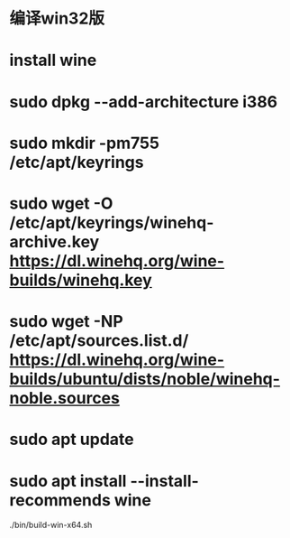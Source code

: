 # 编译win32版

# install wine
# sudo dpkg --add-architecture i386
# sudo mkdir -pm755 /etc/apt/keyrings
# sudo wget -O /etc/apt/keyrings/winehq-archive.key https://dl.winehq.org/wine-builds/winehq.key
# sudo wget -NP /etc/apt/sources.list.d/ https://dl.winehq.org/wine-builds/ubuntu/dists/noble/winehq-noble.sources
# sudo apt update
# sudo apt install --install-recommends wine
./bin/build-win-x64.sh
